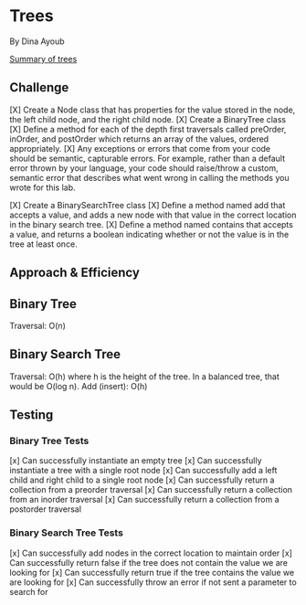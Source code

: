 # Trees 

By Dina Ayoub
<!-- Short summary or background information -->
[Summary of trees](https://github.com/dinaayoub/reading-notes/blob/gh-pages/401/class-15.md)

## Challenge

[X] Create a Node class that has properties for the value stored in the node, the left child node, and the right child node.
[X] Create a BinaryTree class
[X] Define a method for each of the depth first traversals called preOrder, inOrder, and postOrder which returns an array of the values, ordered appropriately.
[X] Any exceptions or errors that come from your code should be semantic, capturable errors. For example, rather than a default error thrown by your language, your code should raise/throw a custom, semantic error that describes what went wrong in calling the methods you wrote for this lab.

[X] Create a BinarySearchTree class
[X] Define a method named add that accepts a value, and adds a new node with that value in the correct location in the binary search tree.
[X] Define a method named contains that accepts a value, and returns a boolean indicating whether or not the value is in the tree at least once.

## Approach & Efficiency

## Binary Tree

Traversal: O(n)

## Binary Search Tree

Traversal: O(h) where h is the height of the tree. In a balanced tree, that would be O(log n).
Add (insert): O(h)

## Testing

### Binary Tree Tests

[x] Can successfully instantiate an empty tree
[x] Can successfully instantiate a tree with a single root node
[x] Can successfully add a left child and right child to a single root node
[x] Can successfully return a collection from a preorder traversal
[x] Can successfully return a collection from an inorder traversal
[x] Can successfully return a collection from a postorder traversal

### Binary Search Tree Tests

[x] Can successfully add nodes in the correct location to maintain order
[x] Can successfully return false if the tree does not contain the value we are looking for
[x] Can successfully return true if the tree contains the value we are looking for
[x] Can successfully throw an error if not sent a parameter to search for
